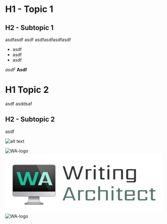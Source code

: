 # H1 - Topic 1
## H2 - Subtopic 1
asdfasdf
asdf
asdfasdfasdfasdf

- asdf
- asdf 
- asdf

*asdF*
**Asdf**

# H1 Topic 2
asdf
asddsaf

## H2 - Subtopic 2
asdf

<img src="https://images.pexels.com/photos/267491/pexels-photo-267491.jpeg?auto=compress&cs=tinysrgb&w=1260&h=750&dpr=2" alt="alt text" title="image Title" width="550"/>

![WA-logo](//images/wa_logo-lg-lightbg.png)
![WA-logo](./images/wa_logo-lg-lightbg.png)
![WA-logo](:images/wa_logo-lg-lightbg.png)


